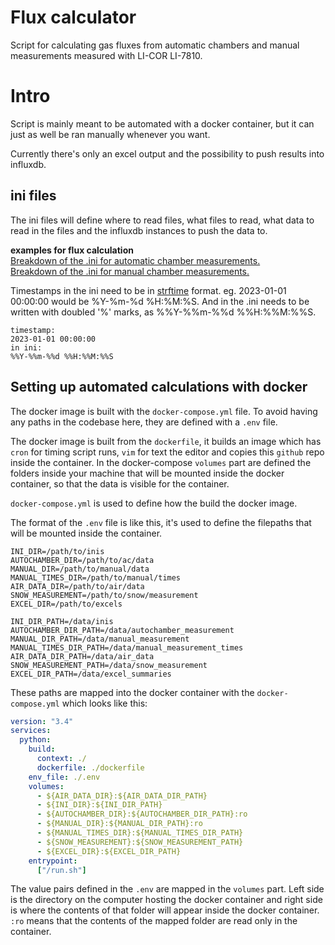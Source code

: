 # Flux calculator
Script for calculating gas fluxes from automatic chambers and manual
measurements measured with LI-COR LI-7810.

# Intro

Script is mainly meant to be automated with a docker container, but it
can just as well be ran manually whenever you want.

Currently there's only an excel output and the possibility to push results into
influxdb.

## ini files
The ini files will define where to read files, what files to read, what
data to read in the files and the influxdb instances to push the data
to.

**examples for flux calculation** <br>
[Breakdown of the .ini for automatic chamber measurements.](./AC_sample.ini)<br>
[Breakdown of the .ini for manual chamber measurements.](./manual_sample.ini)

Timestamps in the ini need to be in [strftime](https://strftime.org/)
format. eg. 2023-01-01 00:00:00 would be %Y-%m-%d %H:%M:%S. And in the
.ini needs to be written with doubled '%' marks, as %%Y-%%m-%%d
%%H:%%M:%%S.
```
timestamp:
2023-01-01 00:00:00
in ini:
%%Y-%%m-%%d %%H:%%M:%%S
```

## Setting up automated calculations with docker

The docker image is built with the `docker-compose.yml` file. To avoid
having any paths in the codebase here, they are defined with a `.env`
file.

The docker image is built from the `dockerfile`, it builds an image which
has `cron` for timing script runs, `vim` for text the editor and copies this
`github` repo inside the container. In the docker-compose `volumes` part
are defined the folders inside your machine that will be mounted inside
the docker container, so that the data is visible for the container.


`docker-compose.yml` is used to define how the build the docker image.

The format of the `.env` file is like this, it's used to define the
filepaths that will be mounted inside the container.

```.env
INI_DIR=/path/to/inis
AUTOCHAMBER_DIR=/path/to/ac/data
MANUAL_DIR=/path/to/manual/data
MANUAL_TIMES_DIR=/path/to/manual/times
AIR_DATA_DIR=/path/to/air/data
SNOW_MEASUREMENT=/path/to/snow/measurement
EXCEL_DIR=/path/to/excels

INI_DIR_PATH=/data/inis
AUTOCHAMBER_DIR_PATH=/data/autochamber_measurement
MANUAL_DIR_PATH=/data/manual_measurement
MANUAL_TIMES_DIR_PATH=/data/manual_measurement_times
AIR_DATA_DIR_PATH=/data/air_data
SNOW_MEASUREMENT_PATH=/data/snow_measurement
EXCEL_DIR_PATH=/data/excel_summaries
```

These paths are mapped into the docker container with the
`docker-compose.yml` which looks like this:

```yml
version: "3.4"
services:
  python:
    build: 
      context: ./
      dockerfile: ./dockerfile
    env_file: ./.env
    volumes:
      - ${AIR_DATA_DIR}:${AIR_DATA_DIR_PATH}
      - ${INI_DIR}:${INI_DIR_PATH}
      - ${AUTOCHAMBER_DIR}:${AUTOCHAMBER_DIR_PATH}:ro
      - ${MANUAL_DIR}:${MANUAL_DIR_PATH}:ro
      - ${MANUAL_TIMES_DIR}:${MANUAL_TIMES_DIR_PATH}
      - ${SNOW_MEASUREMENT}:${SNOW_MEASUREMENT_PATH}
      - ${EXCEL_DIR}:${EXCEL_DIR_PATH}
    entrypoint:
      ["/run.sh"]
```

The value pairs defined in the `.env` are mapped in the `volumes` part.
Left side is the directory on the computer hosting the docker container
and right side is where the contents of that folder will appear inside
the docker container. `:ro` means that the contents of the mapped folder
are read only in the container.

